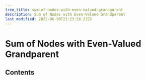 ```yaml
---
tree_title: sum-of-nodes-with-even-valued-grandparent
description: Sum of Nodes with Even-Valued Grandparent
last_modified: 2022-06-09T21:23:28.2328
---
```


# Sum of Nodes with Even-Valued Grandparent

## Contents

